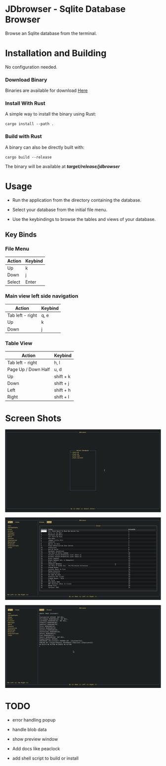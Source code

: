 # JDbrowser - Sqlite Database Browser

Browse an Sqlite database from the terminal.

# Installation and Building

No configuration needed.

### Download Binary

Binaries are available for download [Here](https://github.com/Jkeyuk/JDbrowser/releases) 

### Install With Rust

A simple way to install the binary using Rust:

`cargo install --path .`

### Build with Rust

A binary can also be directly built with:

`cargo build --release` 

The binary will be available at ***target/release/jdbrowser***

# Usage

- Run the application from the directory containing the database.

- Select your database from the initial file menu.

- Use the keybindings to browse the tables and views of your database.

## Key Binds

### File Menu

| Action | Keybind |
| ------------- | -------------- |
| Up        |  k        |
| Down      |  j        |
| Select    |  Enter    |

### Main view left side navigation

| Action | Keybind |
| ------------- | -------------- |
| Tab left - right        |  q, e        |
| Up        |  k        |
| Down      |  j        |

### Table View

| Action | Keybind |
| ------------- | -------------- |
| Tab left - right        |  h, l        |
| Page Up / Down Half |  u, d |  
| Up            |  shift + k  |
| Down            |  shift + j  |
| Left            |  shift + h  |
| Right            |  shift + l  |

# Screen Shots

![file_menu](docs/filemenu.png) 

![table_view](docs/table_view.png) 

![schema_view](docs/schema_view.png) 

# TODO

- error handling popup
- handle blob data
- show preview window

- Add docs like peaclock
- add shell script to build or install
